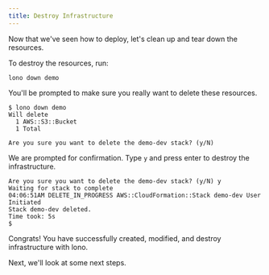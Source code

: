 ```yaml
---
title: Destroy Infrastructure
---
```


Now that we've seen how to deploy, let's clean up and tear down the resources.

To destroy the resources, run:

    lono down demo

You'll be prompted to make sure you really want to delete these resources.

    $ lono down demo
    Will delete
      1 AWS::S3::Bucket
      1 Total

    Are you sure you want to delete the demo-dev stack? (y/N)

We are prompted for confirmation. Type `y` and press enter to destroy the infrastructure.

    Are you sure you want to delete the demo-dev stack? (y/N) y
    Waiting for stack to complete
    04:06:51AM DELETE_IN_PROGRESS AWS::CloudFormation::Stack demo-dev User Initiated
    Stack demo-dev deleted.
    Time took: 5s
    $

Congrats! You have successfully created, modified, and destroy infrastructure with lono.

Next, we'll look at some next steps.
